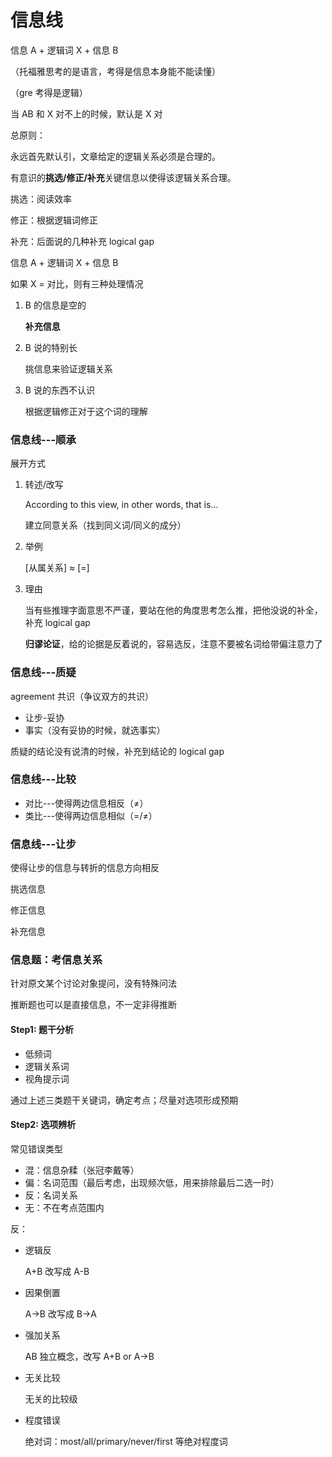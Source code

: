 # 信息线

信息 A + 逻辑词 X + 信息 B

（托福雅思考的是语言，考得是信息本身能不能读懂）

（gre 考得是逻辑）

当 AB 和 X 对不上的时候，默认是 X 对

总原则：

永远首先默认引，文章给定的逻辑关系必须是合理的。

有意识的**挑选/修正/补充**关键信息以使得该逻辑关系合理。

挑选：阅读效率

修正：根据逻辑词修正

补充：后面说的几种补充 logical gap

信息 A + 逻辑词 X + 信息 B

如果 X = 对比，则有三种处理情况

1. B 的信息是空的

   **补充信息**

2. B 说的特别长

   挑信息来验证逻辑关系

3. B 说的东西不认识

   根据逻辑修正对于这个词的理解

### 信息线---顺承

展开方式

1. 转述/改写

   According to this view, in other words, that is...

   建立同意关系（找到同义词/同义的成分）

2. 举例

   [从属关系] ≈ [=]

3. 理由

   当有些推理字面意思不严谨，要站在他的角度思考怎么推，把他没说的补全，补充 logical gap

   **归谬论证**，给的论据是反着说的，容易选反，注意不要被名词给带偏注意力了

### 信息线---质疑

agreement 共识（争议双方的共识）

- 让步-妥协
- 事实（没有妥协的时候，就选事实）

质疑的结论没有说清的时候，补充到结论的 logical gap

### 信息线---比较

- 对比---使得两边信息相反（≠）
- 类比---使得两边信息相似（=/≠）

### 信息线---让步

使得让步的信息与转折的信息方向相反

挑选信息

修正信息

补充信息

### 信息题：考信息关系

针对原文某个讨论对象提问，没有特殊问法

推断题也可以是直接信息，不一定非得推断

#### Step1: 题干分析

- 低频词
- 逻辑关系词
- 视角提示词

通过上述三类题干关键词，确定考点；尽量对选项形成预期

#### Step2: 选项辨析

常见错误类型

- 混：信息杂糅（张冠李戴等）
- 偏：名词范围（最后考虑，出现频次低，用来排除最后二选一时）
- 反：名词关系
- 无：不在考点范围内

反：

- 逻辑反

  A+B 改写成 A-B

- 因果倒置

  A->B 改写成 B->A

- 强加关系

  AB 独立概念，改写 A+B or A->B

- 无关比较

  无关的比较级

- 程度错误

  绝对词：most/all/primary/never/first 等绝对程度词
